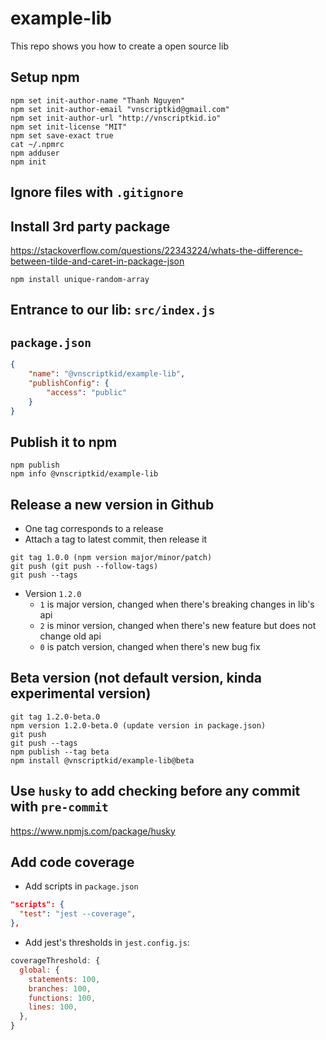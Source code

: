 # example-lib
This repo shows you how to create a open source lib

## Setup npm
```console
npm set init-author-name "Thanh Nguyen"
npm set init-author-email "vnscriptkid@gmail.com"
npm set init-author-url "http://vnscriptkid.io"
npm set init-license "MIT"
npm set save-exact true
cat ~/.npmrc
npm adduser
npm init
```

## Ignore files with `.gitignore`

## Install 3rd party package
https://stackoverflow.com/questions/22343224/whats-the-difference-between-tilde-and-caret-in-package-json
```console
npm install unique-random-array
```

## Entrance to our lib: `src/index.js`

## `package.json`
```json
{
    "name": "@vnscriptkid/example-lib",
    "publishConfig": {
        "access": "public"
    }
}
```

## Publish it to npm
```console
npm publish
npm info @vnscriptkid/example-lib
```

## Release a new version in Github
- One tag corresponds to a release
- Attach a tag to latest commit, then release it
```console
git tag 1.0.0 (npm version major/minor/patch)
git push (git push --follow-tags)
git push --tags 
```
- Version `1.2.0`
  - `1` is major version, changed when there's breaking changes in lib's api
  - `2` is minor version, changed when there's new feature but does not change old api
  - `0` is patch version, changed when there's new bug fix

## Beta version (not default version, kinda experimental version)
```console
git tag 1.2.0-beta.0
npm version 1.2.0-beta.0 (update version in package.json)
git push
git push --tags
npm publish --tag beta
npm install @vnscriptkid/example-lib@beta
```

## Use `husky` to add checking before any commit with `pre-commit`
https://www.npmjs.com/package/husky

## Add code coverage
- Add scripts in `package.json`
```json
"scripts": {
  "test": "jest --coverage",
},
```
- Add jest's thresholds in `jest.config.js`:
```js
coverageThreshold: {
  global: {
    statements: 100,
    branches: 100,
    functions: 100,
    lines: 100,
  },
}
```